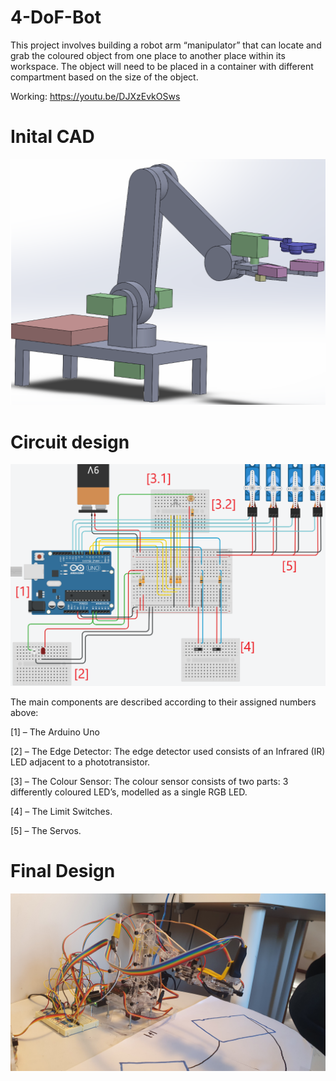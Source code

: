 # 4-DoF-Bot
This project involves building a robot arm “manipulator” that can locate and grab the
coloured object from one place to another place within its workspace. The object will need
to be placed in a container with different compartment based on the size of the object.

Working: https://youtu.be/DJXzEvkOSws

# Inital CAD
![Image of CAD Robot arm](images/bot_CAD_1.png)

# Circuit design
![Image of circuit](images/circuit_design.png)

The main components are described according to their assigned numbers above: 

[1] – The Arduino Uno

[2] – The Edge Detector:  The edge detector used consists of an Infrared (IR) LED adjacent to a phototransistor. 

[3] – The Colour Sensor: The colour sensor consists of two parts:
3 differently coloured LED’s, modelled as a single RGB LED.

[4] – The Limit Switches.

[5] – The Servos.

# Final Design
![Image of Robot arm](images/bot_1.jpg)
